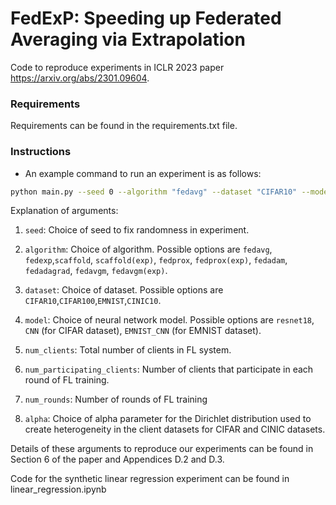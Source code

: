 # FedExP: Speeding up Federated Averaging via Extrapolation
Code to reproduce experiments in ICLR 2023 paper https://arxiv.org/abs/2301.09604.


### Requirements

Requirements can be found in the requirements.txt file.


### Instructions

- An example command to run an experiment is as follows:

```bash
python main.py --seed 0 --algorithm "fedavg" --dataset "CIFAR10" --model "resnet18" --num_clients 100 --num_participating_clients 5 --num_rounds 500 --alpha 0.5                   
```

Explanation of arguments:
1. `seed`: Choice of seed to fix randomness in experiment.
2. `algorithm`: Choice of algorithm. Possible options are `fedavg`, `fedexp`,`scaffold`, `scaffold(exp)`, `fedprox`, `fedprox(exp)`, `fedadam`, `fedadagrad`, `fedavgm`, `fedavgm(exp)`.
   
3. `dataset`: Choice of dataset. Possible options are `CIFAR10`,`CIFAR100`,`EMNIST`,`CINIC10`.

4. `model`: Choice of neural network model. Possible options are `resnet18`, `CNN` (for CIFAR dataset), `EMNIST_CNN` (for EMNIST dataset).

5. `num_clients`: Total number of clients in FL system.

6. `num_participating_clients`: Number of clients that participate in each round of FL training.

7. `num_rounds`: Number of rounds of FL training

8. `alpha`: Choice of alpha parameter for the Dirichlet distribution used to create heterogeneity in the client datasets for CIFAR and CINIC datasets.


Details of these arguments to reproduce our experiments can be found in Section 6 of the paper and Appendices D.2 and D.3.

Code for the synthetic linear regression experiment can be found in linear_regression.ipynb
    
    


